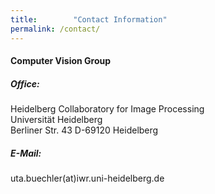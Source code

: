 ```yaml
---
title:        "Contact Information"
permalink: /contact/
---
```


<h4>Computer Vision Group</h4>
<h5>Office:</h5>
<p>Heidelberg Collaboratory for Image Processing<br />
Universität Heidelberg<br />
Berliner Str. 43 D-69120 Heidelberg<br /></p>
<h5>E-Mail:</h5>
<p>uta.buechler(at)iwr.uni-heidelberg.de</p>

